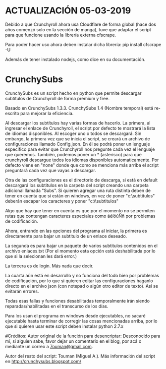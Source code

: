 # ACTUALIZACIÓN 05-03-2019

Debido a que Crunchyroll ahora usa Cloudflare de forma global (hace dos años comenzó solo en la sección de manga), tuve que adaptar el script para que funcione usando la librería externa cfscrape.

Para poder hacer uso ahora deben instalar dicha librería:
  pip install cfscrape -U
  
Además de tener instalado nodejs, como dice en su documentación.




# CrunchySubs
CrunchySubs es un script hecho en python que permite descargar subtítulos de Crunchyroll de forma premium y free.

Basado en CrunchySubs 1.3.3. CrunchySubs 1.4 (Nombre temporal) está re-escrito para mejorar la eficiencia. 

Al descargar los subtítulos hay varias formas de hacerlo. La primera, al ingresar el enlace de Crunchyroll, el script por defecto te mostrará la lista de idiomas disponibles. Al escoger uno o todos se descargará. Sin embargo, la primera vez que se inicia el script, se creará un archivo de configuraciones llamado Config.json. En él se podrá poner un lenguaje especifico para evitar que Crunchyroll nos pregunte cada vez el lenguaje que queremos. También, podemos poner un * (asterisco) para que crunchyroll descargue todos los idiomas disponibles automaticamente. Por defecto viene en "none" donde que como se menciona más arriba el script preguntará cada vez que vayas a descargar.

Otra de las configuraciones es el directorio de descarga, si está en default descargará los subtitulos en la carpeta del script creando una carpeta adicional llamada "Subs". Si quieren agregar una ruta distinta deben de tener en cuenta que si están en windows, en vez de poner "c:\subtitulos" deberán escapar los caracteres y poner "c:\\\\subtitulos"

Algo que hay que tener en cuenta es que por el momento no se permiten rutas que contengan caracteres especiales como áéíóúÑñ por problemas de codificación.

Ahora, entrando en las opciones del programa al iniciar, la primera es directamente para bajar un subtitulo de un enlace deseado.

La segunda es para bajar un paquete de varios subtitulos contenidos en el archivo enlaces.txt (Por el momento esta opción está deshabilitada por lo que si la selecionan les dará error.)

La tercera es de login. Más nada que decir.

La cuarta aún está en desarrollo y no funciona del todo bien por problemas de codificación, por lo que si quieren editar las configuraciones haganlo directo en el archivo json (con notepad o algún otro editor de texto). Así se evitarán errores.

Todas esas fallas y funciones desabilitadas temporalmente irán siendo reparadas/habilitadas en el transcurso de los días.

Para los usan el programa en windows desde ejecutables, no sacaré ejecutable hasta terminar de corregir las cosas mencionadas arriba, por lo que si quieren usar este script deben instalar python 2.7.x

#Créditos:
Autor original de la función para desencriptar: Desconocido para mí, si alguien sabe, favor dejar un comentario en el blog, por acá o mediante un correo a 7ouman@gmail.com.

Autor del resto del script: Touman (Miguel A.).
Más información del script en http://crunchysubs.blogspot.com/


